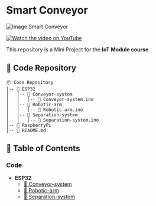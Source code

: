 # Smart Conveyor

![Image Smart Conveyor](https://github.com/user-attachments/assets/f2129a9a-3cb8-408c-97d1-9c127b653ccc)

[![Watch the video on YouTube](https://img.shields.io/badge/YouTube-Click%20to%20Watch-red?style=for-the-badge)](https://youtu.be/OV4U5MIKZWc)

This repository is a Mini Project for the **IoT Module course**.

## 📌 Code Repository

```
📦 Code Repository
│-- 📂 ESP32
│   │-- 📂 Conveyor-system
│   │   │-- 📜 Conveyor-system.ino
│   │-- 📂 Robotic-arm
│   │   │-- 📜 Robotic-arm.ino
│   │-- 📂 Separation-system
│   │   │-- 📜 Separation-system.ino
│-- 📂 RaspberryPi
│-- 📜 README.md
```

## 📖 Table of Contents

### Code
- **ESP32**
  - [📂 Conveyor-system](ESP32/Conveyor-system/Conveyor-system.ino)
  - [📂 Robotic-arm](ESP32/Robotic-arm/Robotic-arm.ino)
  - [📂 Separation-system](ESP32/Separation-system/Separation-system.ino)
